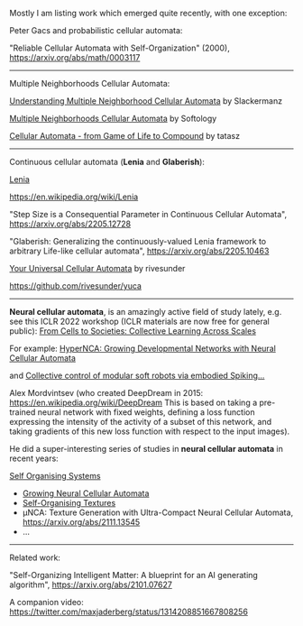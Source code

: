 Mostly I am listing work which emerged quite recently, with one exception:

Peter Gacs and probabilistic cellular automata:

"Reliable Cellular Automata with Self-Organization" (2000), https://arxiv.org/abs/math/0003117

---

Multiple Neighborhoods Cellular Automata:

[Understanding Multiple Neighborhood Cellular Automata](https://slackermanz.com/understanding-multiple-neighborhood-cellular-automata/) by Slackermanz

[Multiple Neighborhoods Cellular Automata](https://softologyblog.wordpress.com/2018/03/09/multiple-neighborhoods-cellular-automata/) by Softology

[Cellular Automata - from Game of Life to Compound](https://tatasz.github.io/compound_ca/) by tatasz

---

Continuous cellular automata (**Lenia** and **Glaberish**):

[Lenia](https://chakazul.github.io/lenia.html)

https://en.wikipedia.org/wiki/Lenia

"Step Size is a Consequential Parameter in Continuous Cellular Automata", https://arxiv.org/abs/2205.12728

"Glaberish: Generalizing the continuously-valued Lenia framework to arbitrary Life-like cellular automata", https://arxiv.org/abs/2205.10463

[Your Universal Cellular Automata](https://rivesunder.github.io/yuca/) by rivesunder

https://github.com/rivesunder/yuca

---

**Neural cellular automata**, is an amazingly active field of study lately, e.g. see this ICLR 2022 workshop (ICLR materials are now free for general public): 
[From Cells to Societies: Collective Learning Across Scales](https://iclr.cc/virtual/2022/workshop/4553)

For example: [HyperNCA: Growing Developmental Networks with Neural Cellular Automata](https://openreview.net/forum?id=H5eErMka-9)

and [Collective control of modular soft robots via embodied Spiking...](https://openreview.net/forum?id=STGXXBGJ6-c)

Alex Mordvintsev (who created DeepDream in 2015: https://en.wikipedia.org/wiki/DeepDream 
This is based on taking a pre-trained neural network with fixed weights, 
defining a loss function expressing the intensity of the activity of a subset of this network, 
and taking gradients of this new loss function with respect to the input images).

He did a super-interesting series of studies in **neural cellular automata** in recent years:

[Self Organising Systems](https://google-research.github.io/self-organising-systems/)

- [Growing Neural Cellular Automata](https://distill.pub/2020/growing-ca/)
- [Self-Organising Textures](https://distill.pub/selforg/2021/textures/)
- μNCA: Texture Generation with Ultra-Compact Neural Cellular Automata, https://arxiv.org/abs/2111.13545
- ...

---

Related work:

"Self-Organizing Intelligent Matter: A blueprint for an AI generating algorithm", https://arxiv.org/abs/2101.07627

A companion video: https://twitter.com/maxjaderberg/status/1314208851667808256
